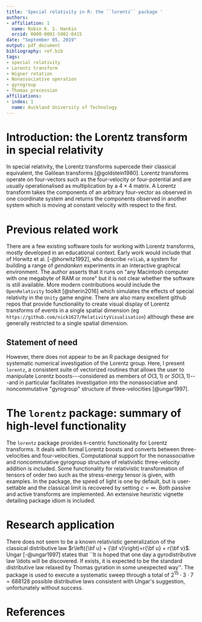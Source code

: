 ```yaml
---
title: 'Special relativity in R: the ``lorentz`` package '
authors:
- affiliation: 1
  name: Robin K. S. Hankin
  orcid: 0000-0001-5982-0415
date: "September 05, 2019"
output: pdf_document
bibliography: ref.bib
tags:
- special relativity
- Lorentz transform
- Wigner rotation
- Nonassociative operation
- gyrogroup
- Thomas precession
affiliations:
- index: 1
  name: Auckland University of Technology
---
```


# Introduction: the Lorentz transform in special relativity

In special relativity, the Lorentz transforms supercede their
classical equivalent, the Galilean transforms [@goldstein1980].
Lorentz transforms operate on four-vectors such as the four-velocity
or four-potential and are usually operationalised as multiplication by
a $4\times 4$ matrix.  A Lorentz transform takes the components of an
arbitrary four-vector as observed in one coordinate system and returns
the components observed in another system which is moving at constant
velocity with respect to the first.

# Previous related work

There are a few existing software tools for working with Lorentz
transforms, mostly developed in an educational context.  Early work
would include that of Horwitz et al. [-@horwitz1992], who describe
``relLab``, a system for building a range of *gendanken* experiments
in an interactive graphical environment.  The author asserts that it
runs on "any Macintosh computer with one megabyte of RAM or more" but
it is not clear whether the software is still available.  More modern
contributions would include the ``OpenRelativity`` toolkit
[@sherin2016] which simulates the effects of special relativity in the
``Unity`` game engine.  There are also many excellent github repos
that provide functionality to create visual display of Lorentz
transforms of events in a single spatial dimension (eg
```https://github.com/nick1627/RelativityVisualisation```) although
these are generally restricted to a single spatial dimension.

## Statement of need

However, there does not appear to be an R package designed for
systematic numerical investigation of the Lorentz group.  Here, I
present `lorentz`, a consistent suite of vectorized routines that
allows the user to manipulate Lorentz boosts---considered as members
of $O(3,1)$ or $SO(3,1)$---and in particular facilitates investigation
into the nonassociative and noncommutative "gyrogroup" structure of
three-velocities [@ungar1997].


# The ``lorentz`` package: summary of high-level functionality

The ``lorentz`` package provides ``R``-centric functionality for
Lorentz transforms.  It deals with formal Lorentz boosts and converts
between three-velocities and four-velocities.  Computational support
for the nonassociative and noncommutative gyrogroup structure of
relativistic three-velocity addition is included.  Some functionality
for relativistic transformation of tensors of order two such as the
stress-energy tensor is given, with examples.  In the package, the
speed of light is one by default, but is user-settable and the
classical limit is recovered by setting $c=\infty$.  Both passive and
active transforms are implemented.  An extensive heuristic vignette
detailing package idiom is included.

# Research application

There does not seem to be a known relativistic generalization of the
classical distributive law $r\left({\bf u} + {\bf v}\right)=r{\bf u} +
r{\bf v}$.  Ungar [-@ungar1997] states that ``It is hoped that one day
a gyrodistributive law \ldots will be discovered.  If exists, it is
expected to be the standard distributive law relaxed by Thomas
gyration in some unexpected way''.  The package is used to execute a
systematic sweep through a total of $2^{15}\cdot 3\cdot 7=688128$
possible distributive laws consistent with Ungar's suggestion,
unfortunately without success.

# References
